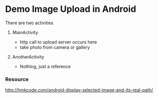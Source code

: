 # Demo Image Upload in Android

There are two activities

1. MainActivity
    - http call to upload server occurs here
    - take photo from camera or gallery
    
2. AnotherActivity
    - Nothing, just a reference
    
    
### Resource

http://hmkcode.com/android-display-selected-image-and-its-real-path/